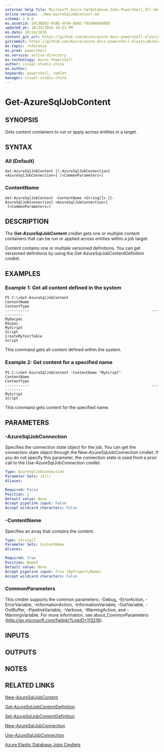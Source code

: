 ```yaml
---
external help file: Microsoft.Azure.SqlDatabase.Jobs.PowerShell.dll-Help.xml
online version: ./New-AzureSqlJobContent.md
schema: 2.0.0
ms.assetid: 59C3B502-9CBE-4F84-88AE-7954B486A0DD
updated_at: 10/24/2016 10:53 PM
ms.date: 10/24/2016
content_git_url: https://github.com/Azure/azure-docs-powershell-elasticdb/blob/master/ElasticDB/ElasticDatabaseJobs/v0.8.33/Get-AzureSqlJobContent.md
gitcommit: https://github.com/Azure/azure-docs-powershell-elasticdb/blob/21fb425e1aa4eed4def521cf4515fe66d60846c7/ElasticDB/ElasticDatabaseJobs/v0.8.33/Get-AzureSqlJobContent.md
ms.topic: reference
ms.prod: powershell
ms.service: active-directory
ms.technology: Azure Powershell
author: visual-studio-china
ms.author: 
keywords: powershell, cmdlet
manager: visual-studio-china
---
```


# Get-AzureSqlJobContent

## SYNOPSIS
Gets content containers to run or apply across entities in a target.

## SYNTAX

### All (Default)
```
Get-AzureSqlJobContent [[-AzureSqlJobConnection] <AzureSqlJobConnection>] [<CommonParameters>]
```

### ContentName
```
Get-AzureSqlJobContent -ContentName <String[]> [[-AzureSqlJobConnection] <AzureSqlJobConnection>]
 [<CommonParameters>]
```

## DESCRIPTION
The **Get-AzureSqlJobContent** cmdlet gets one or multiple content containers that can be run or applied across entities within a job target.

Content contains one or multiple versioned definitions.
You can get versioned definitions by using the Get-AzureSqlJobContentDefinition cmdlet.

## EXAMPLES

### Example 1: Get all content defined in the system
```
PS C:\>Get-AzureSqlJobContent
ContentName                                                        ContentType
-----------                                                        -----------
MyDacpac                                                           Dacpac
MyScript                                                           Script
CreateMyTestTable                                                  Script
```

This command gets all content defined within the system.

### Example 2: Get content for a specified name
```
PS C:\>Get-AzureSqlJobContent -ContentName "MyScript"
ContentName                                                        ContentType
-----------                                                        -----------
MyScript                                                           Script
```

This command gets content for the specified name.

## PARAMETERS

### -AzureSqlJobConnection
Specifies the connection state object for the job.
You can get the connection state object through the New-AzureSqlJobConnection cmdlet.
If you do not specify this parameter, the connection state is used from a prior call to the Use-AzureSqlJobConnection cmdlet.

```yaml
Type: AzureSqlJobConnection
Parameter Sets: (All)
Aliases: 

Required: False
Position: 1
Default value: None
Accept pipeline input: False
Accept wildcard characters: False
```

### -ContentName
Specifies an array that contains the content.

```yaml
Type: String[]
Parameter Sets: ContentName
Aliases: 

Required: True
Position: Named
Default value: None
Accept pipeline input: True (ByPropertyName)
Accept wildcard characters: False
```

### CommonParameters
This cmdlet supports the common parameters: -Debug, -ErrorAction, -ErrorVariable, -InformationAction, -InformationVariable, -OutVariable, -OutBuffer, -PipelineVariable, -Verbose, -WarningAction, and -WarningVariable. For more information, see about_CommonParameters (http://go.microsoft.com/fwlink/?LinkID=113216).

## INPUTS

## OUTPUTS

## NOTES

## RELATED LINKS

[New-AzureSqlJobContent](./New-AzureSqlJobContent.md)

[Get-AzureSqlJobContentDefinition](./Get-AzureSqlJobContentDefinition.md)

[Set-AzureSqlJobContentDefinition](./Set-AzureSqlJobContentDefinition.md)

[New-AzureSqlJobConnection](./New-AzureSqlJobConnection.md)

[Use-AzureSqlJobConnection](./Use-AzureSqlJobConnection.md)

[Azure Elastic Database Jobs Cmdlets](./ElasticDatabaseJobs.md)


